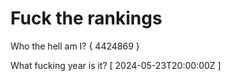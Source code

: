 # Fuck the rankings

Who the hell am I?
{ 4424869 }

What fucking year is it?
[ 2024-05-23T20:00:00Z ]

